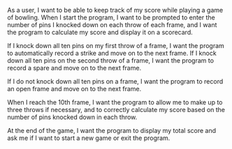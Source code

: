 As a user, I want to be able to keep track of my score while playing a game of bowling. When I start the program, I want to be prompted to enter the number of pins I knocked down on each throw of each frame, and I want the program to calculate my score and display it on a scorecard.

If I knock down all ten pins on my first throw of a frame, I want the program to automatically record a strike and move on to the next frame. If I knock down all ten pins on the second throw of a frame, I want the program to record a spare and move on to the next frame.

If I do not knock down all ten pins on a frame, I want the program to record an open frame and move on to the next frame.

When I reach the 10th frame, I want the program to allow me to make up to three throws if necessary, and to correctly calculate my score based on the number of pins knocked down in each throw.

At the end of the game, I want the program to display my total score and ask me if I want to start a new game or exit the program.